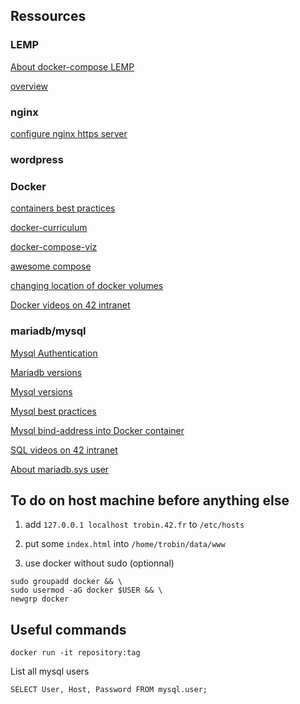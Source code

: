 ## Ressources

### LEMP

[About docker-compose LEMP](https://tech.osteel.me/posts/docker-for-local-web-development-part-1-a-basic-lemp-stack)

[overview](https://medium.com/swlh/wordpress-deployment-with-nginx-php-fpm-and-mariadb-using-docker-compose-55f59e5c1a)

### nginx

[configure nginx https server](https://nginx.org/en/docs/http/configuring_https_servers.html)

### wordpress

### Docker

[containers best practices](https://cloud.google.com/architecture/best-practices-for-building-containers)

[docker-curriculum](https://docker-curriculum.com/)

[docker-compose-viz](https://github.com/pmsipilot/docker-compose-viz)

[awesome compose](https://github.com/docker/awesome-compose)

[changing location of docker volumes](https://dbafromthecold.com/2018/05/02/changing-the-location-of-docker-named-volumes/)

[Docker videos on 42 intranet](https://elearning.intra.42.fr/searches/search?query=docker)

### mariadb/mysql

[Mysql Authentication](https://mariadb.com/kb/en/authentication-plugin-unix-socket/)

[Mariadb versions](https://endoflife.date/mariadb)

[Mysql versions](https://endoflife.date/mysql)

[Mysql best practices](https://docstore.mik.ua/orelly/weblinux2/orn/mysql_tips.html)

[Mysql bind-address into Docker container](http://txt.fliglio.com/2013/11/creating-a-mysql-docker-container/)

[SQL videos on 42 intranet](https://elearning.intra.42.fr/searches/search?query=sql)

[About mariadb.sys user](https://www.thegeekdiary.com/what-is-the-purpose-of-mysql-syslocalhost-user/)

## To do on host machine before anything else

1. add `127.0.0.1 localhost trobin.42.fr` to `/etc/hosts`

2. put some `index.html` into `/home/trobin/data/www`

3. use docker without sudo (optionnal)

```
sudo groupadd docker && \
sudo usermod -aG docker $USER && \
newgrp docker
```

## Useful commands

`docker run -it repository:tag`

List all mysql users

`SELECT User, Host, Password FROM mysql.user;`
